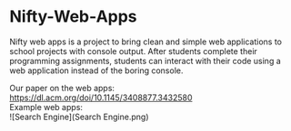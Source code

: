 # Nifty-Web-Apps
Nifty web apps is a project to bring clean and simple web applications to school projects with console output. After students complete their programming assignments, students can interact with their code using a web application instead of the boring console.  

Our paper on the web apps: https://dl.acm.org/doi/10.1145/3408877.3432580  
Example web apps:   
![Search Engine](Search Engine.png)
